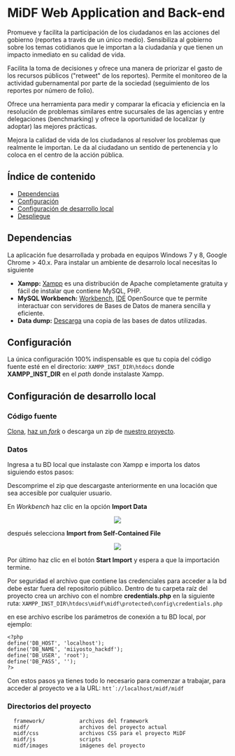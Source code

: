 # MiDF Web Application and Back-end

Promueve y facilita la participación de los ciudadanos en las acciones del gobierno (reportes a través de un único medio). Sensibiliza al gobierno sobre los temas cotidianos que le importan a la ciudadanía y que tienen un impacto inmediato en su calidad de vida.

Facilita la toma de decisiones y ofrece una manera de priorizar el gasto de los recursos públicos ("retweet" de los reportes). Permite el monitoreo de la actividad gubernamental por parte de la sociedad (seguimiento de los reportes por número de folio).

Ofrece una herramienta para medir y comparar la eficacia y eficiencia en la resolución de problemas similares entre sucursales de las agencias y entre delegaciones (benchmarking) y ofrece la oportunidad de localizar (y adoptar) las mejores prácticas.

Mejora la calidad de vida de los ciudadanos al resolver los problemas que realmente le importan. Le da al ciudadano un sentido de pertenencia y lo coloca en el centro de la acción pública.


## Índice de contenido

- [Dependencias](#dependencies)
- [Configuración](#config)
- [Configuración de desarrollo local](#config-local)
- [Despliegue](#show)

<a name="dependencies"></a>
## Dependencias
La aplicación fue desarrollada y probada en equipos Windows 7 y 8, Google Chrome > 40.x. Para instalar un ambiente de desarrolo local necesitas lo siguiente

* **Xampp:** [Xampp](https://www.apachefriends.org/download.html) es una distribución de Apache completamente gratuita y fácil de instalar que contiene MySQL, PHP.
* **MySQL Workbench:** [Workbench](http://dev.mysql.com/downloads/workbench/), [IDE](http://es.wikipedia.org/wiki/Entorno_de_desarrollo_integrado) OpenSource que te permite interactuar con servidores de Bases de Datos de manera sencilla y eficiente.
* **Data dump:** [Descarga](http://bi.linio.com/hack/dump.zip) una copia de las bases de datos utilizadas.

<a name="config"></a>
## Configuración
La única configuración 100% indispensable es que tu copia del código fuente esté en el directorio:
`XAMPP_INST_DIR\htdocs`
donde **XAMPP_INST_DIR** en el *path* donde instalaste Xampp.

<a name="config-local"></a>
## Configuración de desarrollo local
### Código fuente
[Clona](http://gitref.org/creating/#clone), [haz un *fork*](https://help.github.com/articles/fork-a-repo) o descarga un zip de [nuestro proyecto](https://github.com/saul-mtz/midf).

### Datos
Ingresa a tu BD local que instalaste con Xampp e importa los datos siguiendo estos pasos:
    
Descomprime el zip que descargaste anteriormente en una locación que sea accesible por cualquier usuario.

En *Workbench* haz clic en la opción **Import Data**
<div align="center"><img src="http://bi.linio.com/hack/screen1.png"></div>

después selecciona **Import from Self-Contained File**
<div align="center"><img src="http://bi.linio.com/hack/screen2.png"></div>

Por último haz clic en el botón **Start Import** y espera a que la importación termine.

Por seguridad el archivo que contiene las credenciales para acceder a la bd debe estar fuera del repositorio público. Dentro de tu carpeta raíz del proyecto crea un archivo con el nombre **credentials.php** en la siguiente ruta:
`XAMPP_INST_DIR\htdocs\midf\midf\protected\config\credentials.php`

en ese archivo escribe los parámetros de conexión a tu BD local, por ejemplo:
```
<?php
define('DB_HOST', 'localhost');
define('DB_NAME', 'miiyosto_hackdf');
define('DB_USER', 'root');
define('DB_PASS', '');
?>
```

Con estos pasos ya tienes todo lo necesario para comenzar a trabajar, para acceder al proyecto ve a la URL:
`htt´://localhost/midf/midf`

### Directorios del proyecto
      framework/           archivos del framework
      midf/                archivos del proyecto actual
      midf/css             archivos CSS para el proyecto MiDF
      midf/js              scripts
      midf/images          imágenes del proyecto